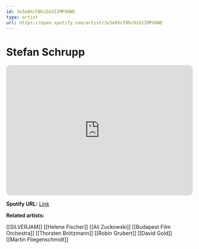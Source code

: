 ```yaml
---
id: 3x5e8XcFBhcDzU1IMPXOWE
type: artist
url: https://open.spotify.com/artist/3x5e8XcFBhcDzU1IMPXOWE
---
```

# Stefan Schrupp

<iframe style="border-radius:12px" src="https://open.spotify.com/embed/artist/3x5e8XcFBhcDzU1IMPXOWE" width="100%" height="352" frameBorder="0" allowfullscreen="" allow="autoplay; clipboard-write; encrypted-media; fullscreen; picture-in-picture" loading="lazy"></iframe>

**Spotify URL:** [Link](https://open.spotify.com/artist/3x5e8XcFBhcDzU1IMPXOWE)

**Related artists:**

[[SILVERJAM]]
[[Helene Fischer]]
[[Ali Zuckowski]]
[[Budapest Film Orchestra]]
[[Thorsten Brötzmann]]
[[Robin Grubert]]
[[David Gold]]
[[Martin Fliegenschmidt]]
